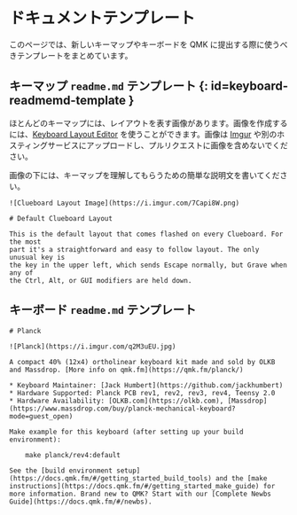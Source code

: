 # ドキュメントテンプレート

<!---
  original document: 0.13.15:docs/documentation_templates.md
  git diff 0.13.15 HEAD -- docs/documentation_templates.md | cat
-->

このページでは、新しいキーマップやキーボードを QMK に提出する際に使うべきテンプレートをまとめています。

## キーマップ `readme.md` テンプレート {: id=keyboard-readmemd-template }

ほとんどのキーマップには、レイアウトを表す画像があります。画像を作成するには、[Keyboard Layout Editor](https://keyboard-layout-editor.com) を使うことができます。画像は [Imgur](https://imgur.com) や別のホスティングサービスにアップロードし、プルリクエストに画像を含めないでください。

画像の下には、キーマップを理解してもらうための簡単な説明文を書いてください。

```
![Clueboard Layout Image](https://i.imgur.com/7Capi8W.png)

# Default Clueboard Layout

This is the default layout that comes flashed on every Clueboard. For the most
part it's a straightforward and easy to follow layout. The only unusual key is
the key in the upper left, which sends Escape normally, but Grave when any of
the Ctrl, Alt, or GUI modifiers are held down.
```

## キーボード `readme.md` テンプレート

```
# Planck

![Planck](https://i.imgur.com/q2M3uEU.jpg)

A compact 40% (12x4) ortholinear keyboard kit made and sold by OLKB and Massdrop. [More info on qmk.fm](https://qmk.fm/planck/)

* Keyboard Maintainer: [Jack Humbert](https://github.com/jackhumbert)
* Hardware Supported: Planck PCB rev1, rev2, rev3, rev4, Teensy 2.0
* Hardware Availability: [OLKB.com](https://olkb.com), [Massdrop](https://www.massdrop.com/buy/planck-mechanical-keyboard?mode=guest_open)

Make example for this keyboard (after setting up your build environment):

    make planck/rev4:default

See the [build environment setup](https://docs.qmk.fm/#/getting_started_build_tools) and the [make instructions](https://docs.qmk.fm/#/getting_started_make_guide) for more information. Brand new to QMK? Start with our [Complete Newbs Guide](https://docs.qmk.fm/#/newbs).
```
